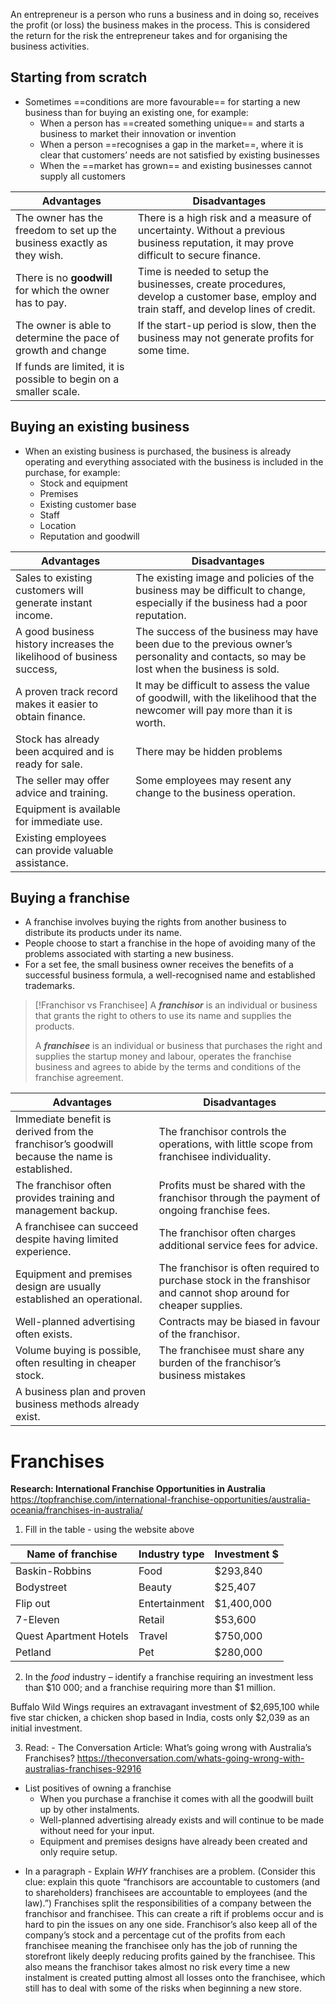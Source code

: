 An entrepreneur is a person who runs a business and in doing so, receives the profit (or loss) the business makes in the process. This is considered the return for the risk the entrepreneur takes and for organising the business activities.
## Starting from scratch
- Sometimes ==conditions are more favourable== for starting a new business than for buying an existing one, for example:
	- When a person has ==created something unique== and starts a business to market their innovation or invention
	- When a person ==recognises a gap in the market==, where it is clear that customers’ needs are not satisfied by existing businesses
	- When the ==market has grown== and existing businesses cannot supply all customers

| **Advantages**                                                             | **Disadvantages**                                                                                                                            |
| ---------------------------------------------------------------------- | ---------------------------------------------------------------------------------------------------------------------------------------- |
| The owner has the freedom to set up the business exactly as they wish. | There is a high risk and a measure of uncertainty. Without a previous business reputation, it may prove difficult to secure finance.     |
| There is no **goodwill** for which the owner has to pay.               | Time is needed to setup the businesses, create procedures, develop a customer base, employ and train staff, and develop lines of credit. |
| The owner is able to determine the pace of growth and change           | If the start-up period is slow, then the business may not generate profits for some time.                                                |
| If funds are limited, it is possible to begin on a smaller scale.      |                                                                                                                                          |
## Buying an existing business
- When an existing business is purchased, the business is already operating and everything associated with the business is included in the purchase, for example:
	- Stock and equipment
	- Premises
	- Existing customer base
	- Staff
	- Location 
	- Reputation and goodwill

| **Advantages**                                                        | **Disadvantages**                                                                                                                         |
| --------------------------------------------------------------------- | ----------------------------------------------------------------------------------------------------------------------------------------- |
| Sales to existing customers will generate instant income.             | The existing image and policies of the business may be difficult to change, especially if the business had a poor reputation.             |
| A good business history increases the likelihood of business success, | The success of the business may have been due to the previous owner’s personality and contacts, so may be lost when the business is sold. |
| A proven track record makes it easier to obtain finance.              | It may be difficult to assess the value of goodwill, with the likelihood that the newcomer will pay more than it is worth.                |
| Stock has already been acquired and is ready for sale.                | There may be hidden problems                                                                                                              |
| The seller may offer advice and training.                             | Some employees may resent any change to the business operation.                                                                           |
| Equipment is available for immediate use.                             |                                                                                                                                           |
| Existing employees can provide valuable assistance.                   |                                                                                                                                           |
## Buying a franchise
- A franchise involves buying the rights from another business to distribute its products under its name.
- People choose to start a franchise in the hope of avoiding many of the problems associated with starting a new business.
- For a set fee, the small business owner receives the benefits of a successful business formula, a well-recognised name and established trademarks.

> [!Franchisor vs Franchisee]
> A ***franchisor*** is an individual or business that grants the right to others to use its name and supplies the products.
> 
> A ***franchisee*** is an individual or business that purchases the right and supplies the startup money and labour, operates the franchise business and agrees to abide by the terms and conditions of the franchise agreement.

| **Advantages**                                                                               | **Disadvantages**                                                                                                 |
| -------------------------------------------------------------------------------------------- | ----------------------------------------------------------------------------------------------------------------- |
| Immediate benefit is derived from the franchisor’s goodwill because the name is established. | The franchisor controls the operations, with little scope from franchisee individuality.                          |
| The franchisor often provides training and management backup.                                | Profits must be shared with the franchisor through the payment of ongoing franchise fees.                         |
| A franchisee can succeed despite having limited experience.                                  | The franchisor often charges additional service fees for advice.                                                  |
| Equipment and premises design are usually established an operational.                        | The franchisor is often required to purchase stock in the franshisor and cannot shop around for cheaper supplies. |
| Well-planned advertising often exists.                                                       | Contracts may be biased in favour of the franchisor.                                                              |
| Volume buying is possible, often resulting in cheaper stock.                                 | The franchisee must share any burden of the franchisor’s business mistakes                                        |
| A business plan and proven business methods already exist.                                   |                                                                                                                   |
# Franchises
**Research: International Franchise Opportunities in Australia**
https://topfranchise.com/international-franchise-opportunities/australia-oceania/franchises-in-australia/

1. Fill in the table - using the website above

| **Name of franchise**  | **Industry type** | **Investment $** |
| ---------------------- | ----------------- | ---------------- |
| Baskin-Robbins         | Food              | $293,840         |
| Bodystreet             | Beauty            | $25,407          |
| Flip out               | Entertainment     | $1,400,000       |
| 7-Eleven               | Retail            | $53,600          |
| Quest Apartment Hotels | Travel            | $750,000         |
| Petland                | Pet               | $280,000         |
2. In the *food* industry – identify a franchise requiring an investment less than $10 000; and a franchise requiring more than $1 million.

Buffalo Wild Wings requires an extravagant investment of $2,695,100 while five star chicken, a chicken shop based in India, costs only $2,039 as an initial investment.

3. Read: - The Conversation Article: What’s going wrong with Australia’s Franchises? https://theconversation.com/whats-going-wrong-with-australias-franchises-92916

- List positives of owning a franchise
	- When you purchase a franchise it comes with all the goodwill built up by other instalments.
	- Well-planned advertising already exists and will continue to be made without need for your input.
	- Equipment and premises designs have already been created and only require setup.

* In a paragraph - Explain *WHY* franchises are a problem. (Consider this clue: explain this quote “franchisors are accountable to customers (and to shareholders) franchisees are accountable to employees (and the law).”)
Franchises split the responsibilities of a company between the franchisor and franchisee. This can create a rift if problems occur and is hard to pin the issues on any one side. Franchisor’s also keep all of the company’s stock and a percentage cut of the profits from each franchisee meaning the franchisee only has the job of running the storefront likely deeply reducing profits gained by the franchisee. This also means the franchisor takes almost no risk every time a new instalment is created putting almost all losses onto the franchisee, which still has to deal with some of the risks when beginning a new store.